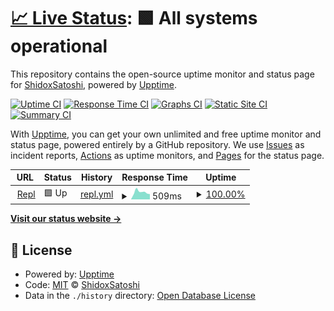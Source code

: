 # [📈 Live Status](https://ShidoxSatoshi.github.io/my-boardss): <!--live status--> **🟩 All systems operational**

This repository contains the open-source uptime monitor and status page for [ShidoxSatoshi](https://ShidoxSatoshi.github.io/my-boardss), powered by [Upptime](https://github.com/upptime/upptime).

[![Uptime CI](https://github.com/ShidoxSatoshi/my-boardss/workflows/Uptime%20CI/badge.svg)](https://github.com/ShidoxSatoshi/my-boardss/actions?query=workflow%3A%22Uptime+CI%22)
[![Response Time CI](https://github.com/ShidoxSatoshi/my-boardss/workflows/Response%20Time%20CI/badge.svg)](https://github.com/ShidoxSatoshi/my-boardss/actions?query=workflow%3A%22Response+Time+CI%22)
[![Graphs CI](https://github.com/ShidoxSatoshi/my-boardss/workflows/Graphs%20CI/badge.svg)](https://github.com/ShidoxSatoshi/my-boardss/actions?query=workflow%3A%22Graphs+CI%22)
[![Static Site CI](https://github.com/ShidoxSatoshi/my-boardss/workflows/Static%20Site%20CI/badge.svg)](https://github.com/ShidoxSatoshi/my-boardss/actions?query=workflow%3A%22Static+Site+CI%22)
[![Summary CI](https://github.com/ShidoxSatoshi/my-boardss/workflows/Summary%20CI/badge.svg)](https://github.com/ShidoxSatoshi/my-boardss/actions?query=workflow%3A%22Summary+CI%22)

With [Upptime](https://upptime.js.org), you can get your own unlimited and free uptime monitor and status page, powered entirely by a GitHub repository. We use [Issues](https://github.com/ShidoxSatoshi/my-boardss/issues) as incident reports, [Actions](https://github.com/ShidoxSatoshi/my-boardss/actions) as uptime monitors, and [Pages](https://ShidoxSatoshi.github.io/my-boardss) for the status page.

<!--start: status pages-->
<!-- This summary is generated by Upptime (https://github.com/upptime/upptime) -->
<!-- Do not edit this manually, your changes will be overwritten -->
<!-- prettier-ignore -->
| URL | Status | History | Response Time | Uptime |
| --- | ------ | ------- | ------------- | ------ |
| <img alt="" src="https://icons.duckduckgo.com/ip3/replit.com.ico" height="13"> [Repl](https://replit.com/@MrHaryPotter/Boards#main.py) | 🟩 Up | [repl.yml](https://github.com/ShidoxSatoshi/my-boardss/commits/HEAD/history/repl.yml) | <details><summary><img alt="Response time graph" src="./graphs/repl/response-time-week.png" height="20"> 509ms</summary><br><a href="https://ShidoxSatoshi.github.io/my-boardss/history/repl"><img alt="Response time 508" src="https://img.shields.io/endpoint?url=https%3A%2F%2Fraw.githubusercontent.com%2FShidoxSatoshi%2Fmy-boardss%2FHEAD%2Fapi%2Frepl%2Fresponse-time.json"></a><br><a href="https://ShidoxSatoshi.github.io/my-boardss/history/repl"><img alt="24-hour response time 395" src="https://img.shields.io/endpoint?url=https%3A%2F%2Fraw.githubusercontent.com%2FShidoxSatoshi%2Fmy-boardss%2FHEAD%2Fapi%2Frepl%2Fresponse-time-day.json"></a><br><a href="https://ShidoxSatoshi.github.io/my-boardss/history/repl"><img alt="7-day response time 509" src="https://img.shields.io/endpoint?url=https%3A%2F%2Fraw.githubusercontent.com%2FShidoxSatoshi%2Fmy-boardss%2FHEAD%2Fapi%2Frepl%2Fresponse-time-week.json"></a><br><a href="https://ShidoxSatoshi.github.io/my-boardss/history/repl"><img alt="30-day response time 557" src="https://img.shields.io/endpoint?url=https%3A%2F%2Fraw.githubusercontent.com%2FShidoxSatoshi%2Fmy-boardss%2FHEAD%2Fapi%2Frepl%2Fresponse-time-month.json"></a><br><a href="https://ShidoxSatoshi.github.io/my-boardss/history/repl"><img alt="1-year response time 508" src="https://img.shields.io/endpoint?url=https%3A%2F%2Fraw.githubusercontent.com%2FShidoxSatoshi%2Fmy-boardss%2FHEAD%2Fapi%2Frepl%2Fresponse-time-year.json"></a></details> | <details><summary><a href="https://ShidoxSatoshi.github.io/my-boardss/history/repl">100.00%</a></summary><a href="https://ShidoxSatoshi.github.io/my-boardss/history/repl"><img alt="All-time uptime 100.00%" src="https://img.shields.io/endpoint?url=https%3A%2F%2Fraw.githubusercontent.com%2FShidoxSatoshi%2Fmy-boardss%2FHEAD%2Fapi%2Frepl%2Fuptime.json"></a><br><a href="https://ShidoxSatoshi.github.io/my-boardss/history/repl"><img alt="24-hour uptime 100.00%" src="https://img.shields.io/endpoint?url=https%3A%2F%2Fraw.githubusercontent.com%2FShidoxSatoshi%2Fmy-boardss%2FHEAD%2Fapi%2Frepl%2Fuptime-day.json"></a><br><a href="https://ShidoxSatoshi.github.io/my-boardss/history/repl"><img alt="7-day uptime 100.00%" src="https://img.shields.io/endpoint?url=https%3A%2F%2Fraw.githubusercontent.com%2FShidoxSatoshi%2Fmy-boardss%2FHEAD%2Fapi%2Frepl%2Fuptime-week.json"></a><br><a href="https://ShidoxSatoshi.github.io/my-boardss/history/repl"><img alt="30-day uptime 100.00%" src="https://img.shields.io/endpoint?url=https%3A%2F%2Fraw.githubusercontent.com%2FShidoxSatoshi%2Fmy-boardss%2FHEAD%2Fapi%2Frepl%2Fuptime-month.json"></a><br><a href="https://ShidoxSatoshi.github.io/my-boardss/history/repl"><img alt="1-year uptime 100.00%" src="https://img.shields.io/endpoint?url=https%3A%2F%2Fraw.githubusercontent.com%2FShidoxSatoshi%2Fmy-boardss%2FHEAD%2Fapi%2Frepl%2Fuptime-year.json"></a></details>

<!--end: status pages-->

[**Visit our status website →**](https://ShidoxSatoshi.github.io/my-boardss)

## 📄 License

- Powered by: [Upptime](https://github.com/upptime/upptime)
- Code: [MIT](./LICENSE) © [ShidoxSatoshi](https://ShidoxSatoshi.github.io/my-boardss)
- Data in the `./history` directory: [Open Database License](https://opendatacommons.org/licenses/odbl/1-0/)
